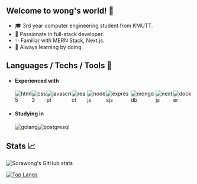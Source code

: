 ## Welcome to wong's world! :wave:
- :mortar_board: 3rd year computer engineering student from KMUTT.
- :eyes: Passionate in full-stack developer.
- :sparkles: Familiar with MERN Stack, Next.js.
- :muscle: Always learning by doing.


## Languages / Techs / Tools :rocket:
- #### Experienced with 
  <div style="display: flex;">
    <img src="https://img.shields.io/badge/HTML5-E34F26?style=for-the-badge&logo=html5&logoColor=white" alt="html5" />
    <img src="https://img.shields.io/badge/CSS3-1572B6?style=for-the-badge&logo=css3&logoColor=white" alt="css3" />
    <img src="https://img.shields.io/badge/JavaScript-323330?style=for-the-badge&logo=javascript&logoColor=F7DF1E" alt="javascript" />
    <img src="https://img.shields.io/badge/React-20232A?style=for-the-badge&logo=react&logoColor=61DAFB" alt="react" />
    <img src="https://img.shields.io/badge/Node.js-339933?style=for-the-badge&logo=nodedotjs&logoColor=white" alt="nodejs" />
    <img src="https://img.shields.io/badge/Express.js-000000?style=for-the-badge&logo=express&logoColor=white" alt="expressjs" />
    <img src="https://img.shields.io/badge/MongoDB-white?style=for-the-badge&logo=mongodb&logoColor=4EA94B" alt="mongodb" />
    <img src="https://img.shields.io/badge/next.js-000000?style=for-the-badge&logo=nextdotjs&logoColor=white" alt="nextjs" />
    <img src="https://img.shields.io/badge/Docker-2CA5E0?style=for-the-badge&logo=docker&logoColor=white" alt="docker" />
  </div>

- #### Studying in
  <div style="display: flex;">
    <img src="https://img.shields.io/badge/Go-00ADD8?style=for-the-badge&logo=go&logoColor=white" alt="golang" />
    <img src="https://img.shields.io/badge/PostgreSQL-316192?style=for-the-badge&logo=postgresql&logoColor=white" alt="postgresql" />
  </div>

## Stats :chart_with_upwards_trend:
![Sorawong's GitHub stats](https://github-readme-stats.vercel.app/api?username=srwx&show_icons=true)

[![Top Langs](https://github-readme-stats.vercel.app/api/top-langs/?username=srwx&layout=compact)](https://github.com/srwx/github-readme-stats)





